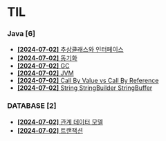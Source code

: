# TIL
 
### Java [6]
- [**[2024-07-02]**  추상클래스와 인터페이스](https://github.com/A-lass/TIL/blob/main/Java/추상클래스와_인터페이스.md)
- [**[2024-07-02]**  동기화](https://github.com/A-lass/TIL/blob/main/Java/동기화.md)
- [**[2024-07-02]**  GC](https://github.com/A-lass/TIL/blob/main/Java/GC.md)
- [**[2024-07-02]**  JVM](https://github.com/A-lass/TIL/blob/main/Java/JVM.md)
- [**[2024-07-02]**  Call By Value vs Call By Reference](https://github.com/A-lass/TIL/blob/main/Java/Call_By_Value_vs_Call_By_Reference.md)
- [**[2024-07-02]**  String StringBuilder StringBuffer](https://github.com/A-lass/TIL/blob/main/Java/String_StringBuilder_StringBuffer.md)
### DATABASE [2]
- [**[2024-07-02]**  관계 데이터 모델](https://github.com/A-lass/TIL/blob/main/DATABASE/관계_데이터_모델.md)
- [**[2024-07-02]**  트랜잭션](https://github.com/A-lass/TIL/blob/main/DATABASE/트랜잭션.md)
